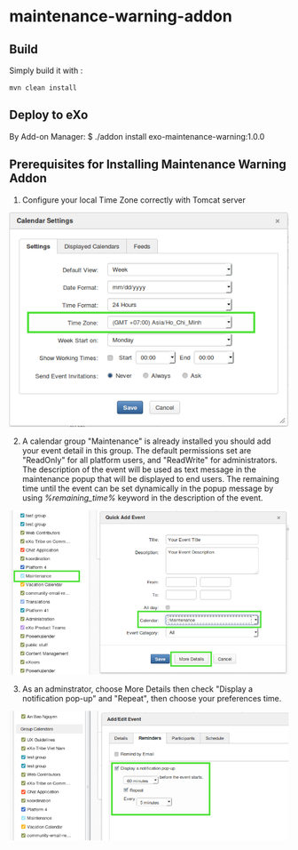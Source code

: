 maintenance-warning-addon
=====================


Build
---------------
Simply build it with :

	mvn clean install


Deploy to eXo
---------------
By Add-on Manager:
$ ./addon install exo-maintenance-warning:1.0.0

Prerequisites for Installing Maintenance Warning Addon
---------------
1) Configure your local Time Zone correctly with Tomcat server

![check TimeZone](resource/ScreenShots/1_TimeZone.png)


2) A calendar group "Maintenance" is already installed you should add your event detail in this group. The default permissions set are "ReadOnly" for all platform users, and "ReadWrite" for administrators.
The description of the event will be used as text message in the maintenance popup that will be displayed to end users.
The remaining time until the event can be set dynamically in the popup message by using *%remaining_time%* keyword in the description of the event.

![select Maintenance calendar](resource/ScreenShots/2_MaintenanceCalendar.png)

3) As an adminstrator, choose More Details then check "Display a notification pop-up" and "Repeat", then choose your preferences time. 

![check display Popup](resource/ScreenShots/3_DisplayPopup.png)

